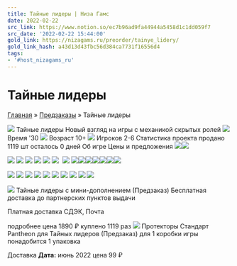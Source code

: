 ```yaml
---
title: Тайные лидеры | Низа Гамс
date: 2022-02-22
src_link: https://www.notion.so/ec7b96ad9fa44944a5458d1c1dd059f7
src_date: '2022-02-22 15:44:00'
gold_link: https://nizagams.ru/preorder/tainye_lidery/
gold_link_hash: a43d13d43fbc56d384ca7731f16556d4
tags:
- '#host_nizagams_ru'
---
```



Тайные лидеры
=============

 [Главная](https://nizagams.ru/) » [Предзаказы](https://nizagams.ru/preorder/) » Тайные лидеры


![](https://nizagams.ru/wp-content/uploads/2022/02/%D1%82%D0%B0%D0%B8%CC%86%D0%BD%D1%8B%D0%B5-%D0%BB%D0%B8%D0%B4%D0%B5%D1%80%D1%8B-%D0%B1%D0%B0%D0%BD%D0%BD%D0%B5%D1%804.jpg)
Тайные лидеры
Новый взгляд на игры с механикой скрытых ролей
![](/wp-content/uploads/prod/icon-time.svg)
Время
'30
![](/wp-content/uploads/prod/icon-age.svg)
Возраст
10+
![](/wp-content/uploads/prod/icon-count.svg)
Игроков
2-6
Статистика проекта
продано
1119 шт
осталось
0 дней
Об игре
Цены и предложения
![](https://nizagams.ru/wp-content/uploads/2022/02/%D0%98%D1%81%D0%BF%D1%80_%D0%9F%D1%80%D0%B8%D0%B2%D0%B5%D1%82%D1%81%D1%82%D0%B2%D0%B8%D0%B5.png)![](https://nizagams.ru/wp-content/uploads/2022/02/%D0%9F%D0%BE%D0%BB%D0%B5_%D0%9E%D0%BF%D0%B8%D1%81%D0%B0%D0%BD%D0%B8%D0%B5-%D0%B8%D0%B3%D1%80%D1%8B-2.png)


[![](https://nizagams.ru/wp-content/uploads/2022/02/%D0%9D%D0%BE%D0%B2_%D0%9B%D0%B8%D0%B4%D0%B5%D1%80-6.png)](https://nizagams.ru/wp-content/uploads/2022/02/%D0%9D%D0%BE%D0%B2_%D0%9B%D0%B8%D0%B4%D0%B5%D1%80-6-1024x558.png) 
[![](https://nizagams.ru/wp-content/uploads/2022/02/%D0%9D%D0%BE%D0%B2_%D0%9B%D0%B8%D0%B4%D0%B5%D1%80-2.png)](https://nizagams.ru/wp-content/uploads/2022/02/%D0%9D%D0%BE%D0%B2_%D0%9B%D0%B8%D0%B4%D0%B5%D1%80-2-1024x558.png) 
[![](https://nizagams.ru/wp-content/uploads/2022/02/%D0%9D%D0%BE%D0%B2_%D0%9B%D0%B8%D0%B4%D0%B5%D1%80-5.png)](https://nizagams.ru/wp-content/uploads/2022/02/%D0%9D%D0%BE%D0%B2_%D0%9B%D0%B8%D0%B4%D0%B5%D1%80-5-1024x558.png) 
[![](https://nizagams.ru/wp-content/uploads/2022/02/%D0%9D%D0%BE%D0%B2_%D0%9B%D0%B8%D0%B4%D0%B5%D1%80-1.png)](https://nizagams.ru/wp-content/uploads/2022/02/%D0%9D%D0%BE%D0%B2_%D0%9B%D0%B8%D0%B4%D0%B5%D1%80-1-1024x558.png) 
[![](https://nizagams.ru/wp-content/uploads/2022/02/%D0%9D%D0%BE%D0%B2_%D0%9B%D0%B8%D0%B4%D0%B5%D1%80-4.png)](https://nizagams.ru/wp-content/uploads/2022/02/%D0%9D%D0%BE%D0%B2_%D0%9B%D0%B8%D0%B4%D0%B5%D1%80-4-1024x558.png) 
[![](https://nizagams.ru/wp-content/uploads/2022/02/%D0%9D%D0%BE%D0%B2_%D0%9B%D0%B8%D0%B4%D0%B5%D1%80-3.png)](https://nizagams.ru/wp-content/uploads/2022/02/%D0%9D%D0%BE%D0%B2_%D0%9B%D0%B8%D0%B4%D0%B5%D1%80-3-1024x558.png) 
 ![](https://nizagams.ru/wp-content/uploads/2022/02/%D0%9D%D0%9E%D0%92_%D0%9E%D0%BF%D0%B8%D1%81%D0%B0%D0%BD%D0%B8%D0%B5-%D0%B8%D0%B3%D1%80%D1%8B-%D0%BA%D0%BE%D0%BD%D0%B5%D1%86.png) ![](https://nizagams.ru/wp-content/uploads/2022/02/%D0%9A%D0%BE%D0%BC%D0%BF%D0%BE%D0%BD%D0%B5%D0%BD%D1%82%D1%8B-02.png)![](https://nizagams.ru/wp-content/uploads/2022/02/%D0%98%D0%A1%D0%9F%D0%A0_%D0%9A%D0%B0%D0%BA-%D0%B8%D0%B3%D1%80%D0%B0%D1%82%D1%8C-2.png)![](https://nizagams.ru/wp-content/uploads/2022/03/%D0%A6%D0%B5%D0%BD%D0%B0-1890.png)![](https://nizagams.ru/wp-content/uploads/2022/02/%D0%9F%D0%95%D0%A0%D0%95%D0%92%D0%9E%D0%94_%D0%94%D0%BE%D0%BF%D0%BE%D0%BB%D0%BD%D0%B5%D0%BD%D0%B8%D0%B5-1.png)![](https://nizagams.ru/wp-content/uploads/2022/02/%D0%9F%D1%80%D0%BE%D1%82%D0%B5%D0%BA%D1%82%D0%BE%D1%80%D1%8B-%D0%9F%D0%A0.png)![](https://nizagams.ru/wp-content/uploads/2022/02/%D0%A0%D0%BE%D0%B7%D1%8B%D0%B3%D1%80%D1%8B%D1%88-%D0%9F%D0%A0-.png)![](https://nizagams.ru/wp-content/uploads/2022/02/%D0%9F%D1%83%D1%81%D1%82%D1%8B%D0%B5_%D0%93%D0%B0%D0%BB%D0%B5%D1%80%D0%B5%D1%8F-copy.png)


[![](https://nizagams.ru/wp-content/uploads/2022/02/HL_PreorderCards_RU-01_page-0005.jpg)](https://nizagams.ru/wp-content/uploads/2022/02/HL_PreorderCards_RU-01_page-0005.jpg) 
[![](https://nizagams.ru/wp-content/uploads/2022/02/HL_PreorderCards_RU-01_page-0006.jpg)](https://nizagams.ru/wp-content/uploads/2022/02/HL_PreorderCards_RU-01_page-0006.jpg) 
[![](https://nizagams.ru/wp-content/uploads/2022/02/HL_PreorderCards_RU-01_page-0018.jpg)](https://nizagams.ru/wp-content/uploads/2022/02/HL_PreorderCards_RU-01_page-0018.jpg) 
[![](https://nizagams.ru/wp-content/uploads/2022/02/HL_PreorderCards_RU-01_page-0021.jpg)](https://nizagams.ru/wp-content/uploads/2022/02/HL_PreorderCards_RU-01_page-0021.jpg) 
[![](https://nizagams.ru/wp-content/uploads/2022/02/HL_PreorderCards_RU-01_page-0013.jpg)](https://nizagams.ru/wp-content/uploads/2022/02/HL_PreorderCards_RU-01_page-0013.jpg) 
[![](https://nizagams.ru/wp-content/uploads/2022/02/HL_PreorderCards_RU-01_page-0016.jpg)](https://nizagams.ru/wp-content/uploads/2022/02/HL_PreorderCards_RU-01_page-0016.jpg) 
[![](https://nizagams.ru/wp-content/uploads/2022/02/HL_PreorderCards_RU-01_page-0008.jpg)](https://nizagams.ru/wp-content/uploads/2022/02/HL_PreorderCards_RU-01_page-0008.jpg) 
[![](https://nizagams.ru/wp-content/uploads/2022/02/HL_PreorderCards_RU-01_page-0010.jpg)](https://nizagams.ru/wp-content/uploads/2022/02/HL_PreorderCards_RU-01_page-0010.jpg) 
![](https://nizagams.ru/wp-content/uploads/2022/02/%D0%9F%D1%83%D1%81%D1%82%D1%8B%D0%B5_%D0%92%D0%B8%D0%B4%D0%B5%D0%BE-copy.png)
![](https://nizagams.ru/wp-content/uploads/2022/02/%D0%98%D0%A1%D0%9F%D0%A0_%D0%94%D0%BE%D1%81%D1%82%D0%B0%D0%B2%D0%BA%D0%B0-1.png)


![](https://nizagams.ru/wp-content/uploads/2022/02/%D0%9D%D0%B0-%D0%BF%D0%B5%D1%80%D0%B3%D0%B0%D0%BC%D0%B5%D0%BD%D1%82%D0%B0%D1%85_%D0%A1%D1%82%D0%BE%D0%BF%D0%BA%D0%B0.png)
Тайные лидеры с мини-дополнением (Предзаказ)
Бесплатная доставка до партнерских пунктов выдачи


Платная доставка СДЭК, Почта


подробнее
цена
1890 ₽
куплено
1119 раз
![](https://nizagams.ru/wp-content/uploads/2022/02/%D0%9D%D0%B0-%D0%BF%D0%B5%D1%80%D0%B3%D0%B0%D0%BC%D0%B5%D0%BD%D1%82%D0%B0%D1%85_%D0%9F%D1%80%D0%BE%D1%82%D0%B5%D0%BA%D1%82%D0%BE%D1%80%D1%8B-2.png)
Протекторы Стандарт Pantheon для Тайных лидеров (Предзаказ)
для 1 коробки игры понадобится 1 упаковка


Доставка
**Дата:** июнь 2022
цена
99 ₽
